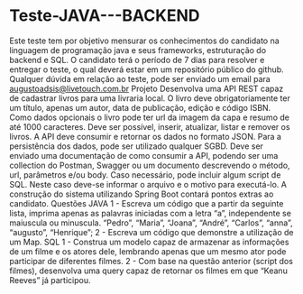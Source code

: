 # Teste-JAVA---BACKEND
Este teste tem por objetivo mensurar os conhecimentos do candidato na linguagem de
programação java e seus frameworks, estruturação do backend e SQL.
O candidato terá o período de 7 dias para resolver e entregar o teste, o qual deverá estar
em um repositório público do github. Qualquer dúvida em relação ao teste, pode ser enviado
um email para ​ augustoadsis@livetouch.com.br
Projeto
Desenvolva uma API REST capaz de cadastrar livros para uma livraria local. O livro deve
obrigatoriamente ter um título, apenas um autor, data de publicação, edição e código ISBN.
Como dados opcionais o livro pode ter url da imagem da capa e resumo de até 1000
caracteres.
Deve ser possível, inserir, atualizar, listar e remover os livros.
A API deve consumir e retornar os dados no formato JSON.
Para a persistência dos dados, pode ser utilizado qualquer SGBD.
Deve ser enviado uma documentação de como consumir a API, podendo ser uma collection
do Postman, Swagger ou um documento descrevendo o método, url, parâmetros e/ou body.
Caso necessário, pode incluir algum script de SQL. Neste caso deve-se informar o arquivo e
o motivo para executá-lo.
A construção do sistema utilizando Spring Boot contará pontos extras ao candidato.
Questões
JAVA
1 - Escreva um código que a partir da seguinte lista, imprima apenas as palavras iniciadas
com a letra “a”, independente se maiuscula ou minuscula.
“Pedro”, “Maria”, “Joana”, “André”, “Carlos”, “anna”, “augusto”, “Henrique”;
2 - Escreva um código que demonstre a utilização de um Map.
SQL
1 - Construa um modelo capaz de armazenar as informações de um filme e os atores dele,
lembrando apenas que um mesmo ator pode participar de diferentes filmes.
2 - Com base na questão anterior (script dos filmes), desenvolva uma query capaz de
retornar os filmes em que “Keanu Reeves” já participou.
